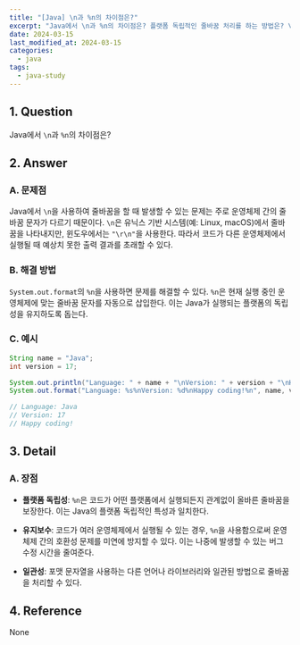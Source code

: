 ```yaml
---
title: "[Java] \n과 %n의 차이점은?"
excerpt: "Java에서 \n과 %n의 차이점은? 플랫폼 독립적인 줄바꿈 처리를 하는 방법은? \n과 %n을 사용하는 예시는? %n의 장점은?"
date: 2024-03-15
last_modified_at: 2024-03-15
categories:
  - java
tags:
  - java-study
---
```


## 1. Question

Java에서 `\n`과 `%n`의 차이점은?

## 2. Answer

### A. 문제점

Java에서 `\n`을 사용하여 줄바꿈을 할 때 발생할 수 있는 문제는 주로 운영체제 간의 줄바꿈 문자가 다르기 때문이다. `\n`은 유닉스 기반 시스템(예: Linux, macOS)에서 줄바꿈을 나타내지만, 윈도우에서는 `"\r\n"`을 사용한다. 따라서 코드가 다른 운영체제에서 실행될 때 예상치 못한 출력 결과를 초래할 수 있다.

### B. 해결 방법

`System.out.format`의 `%n`을 사용하면 문제를 해결할 수 있다. `%n`은 현재 실행 중인 운영체제에 맞는 줄바꿈 문자를 자동으로 삽입한다. 이는 Java가 실행되는 플랫폼의 독립성을 유지하도록 돕는다.

### C. 예시

```java
String name = "Java";
int version = 17;

System.out.println("Language: " + name + "\nVersion: " + version + "\nHappy coding!");
System.out.format("Language: %s%nVersion: %d%nHappy coding!%n", name, version);

// Language: Java
// Version: 17
// Happy coding!
```

## 3. Detail

### A. 장점

* **플랫폼 독립성**: `%n`은 코드가 어떤 플랫폼에서 실행되든지 관계없이 올바른 줄바꿈을 보장한다. 이는 Java의 플랫폼 독립적인 특성과 일치한다.

* **유지보수**: 코드가 여러 운영체제에서 실행될 수 있는 경우, `%n`을 사용함으로써 운영체제 간의 호환성 문제를 미연에 방지할 수 있다. 이는 나중에 발생할 수 있는 버그 수정 시간을 줄여준다.

* **일관성**: 포맷 문자열을 사용하는 다른 언어나 라이브러리와 일관된 방법으로 줄바꿈을 처리할 수 있다.

## 4. Reference

None